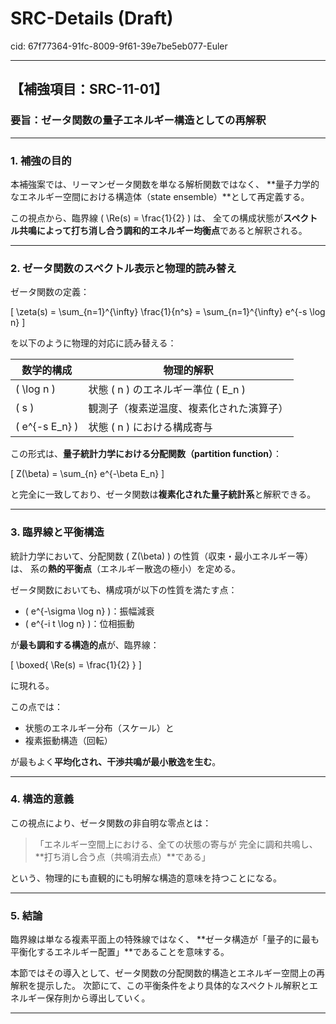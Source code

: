 # SRC-Details (Draft)

cid: 67f77364-91fc-8009-9f61-39e7be5eb077-Euler

---

## 【補強項目：SRC-11-01】

### 要旨：ゼータ関数の量子エネルギー構造としての再解釈

---

### 1. 補強の目的

本補強案では、リーマンゼータ関数を単なる解析関数ではなく、
**量子力学的なエネルギー空間における構造体（state ensemble）**として再定義する。

この視点から、臨界線 \( \Re(s) = \frac{1}{2} \) は、
全ての構成状態が**スペクトル共鳴によって打ち消し合う調和的エネルギー均衡点**であると解釈される。

---

### 2. ゼータ関数のスペクトル表示と物理的読み替え

ゼータ関数の定義：

\[
\zeta(s) = \sum_{n=1}^{\infty} \frac{1}{n^s} = \sum_{n=1}^{\infty} e^{-s \log n}
\]

を以下のように物理的対応に読み替える：

| 数学的構成 | 物理的解釈                         |
|------------|----------------------------------|
| \( \log n \) | 状態 \( n \) のエネルギー準位 \( E_n \) |
| \( s \)       | 観測子（複素逆温度、複素化された演算子） |
| \( e^{-s E_n} \) | 状態 \( n \) における構成寄与         |

この形式は、**量子統計力学における分配関数（partition function）**：

\[
Z(\beta) = \sum_{n} e^{-\beta E_n}
\]

と完全に一致しており、ゼータ関数は**複素化された量子統計系**と解釈できる。

---

### 3. 臨界線と平衡構造

統計力学において、分配関数 \( Z(\beta) \) の性質（収束・最小エネルギー等）は、
系の**熱的平衡点**（エネルギー散逸の極小）を定める。

ゼータ関数においても、構成項が以下の性質を満たす点：

- \( e^{-\sigma \log n} \)：振幅減衰
- \( e^{-i t \log n} \)：位相振動

が**最も調和する構造的点**が、臨界線：

\[
\boxed{ \Re(s) = \frac{1}{2} }
\]

に現れる。

この点では：

- 状態のエネルギー分布（スケール）と
- 複素振動構造（回転）

が最もよく**平均化され、干渉共鳴が最小散逸を生む**。

---

### 4. 構造的意義

この視点により、ゼータ関数の非自明な零点とは：

> 「エネルギー空間上における、全ての状態の寄与が
> 完全に調和共鳴し、**打ち消し合う点（共鳴消去点）**である」

という、物理的にも直観的にも明解な構造的意味を持つことになる。

---

### 5. 結論

臨界線は単なる複素平面上の特殊線ではなく、
**ゼータ構造が「量子的に最も平衡化するエネルギー配置」**であることを意味する。

本節ではその導入として、ゼータ関数の分配関数的構造とエネルギー空間上の再解釈を提示した。
次節にて、この平衡条件をより具体的なスペクトル解釈とエネルギー保存則から導出していく。

---
